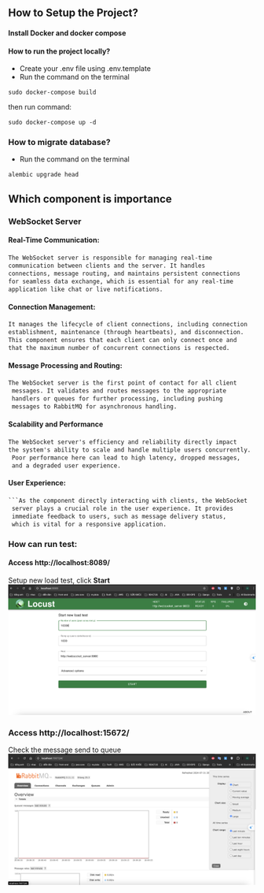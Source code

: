 ## How to Setup the Project?

#### Install Docker and docker compose

#### How to run the project locally?
- Create your .env file using .env.template
- Run the command on the terminal

```
sudo docker-compose build
```
then run command:
```
sudo docker-compose up -d
```

### How to migrate database?
- Run the command on the terminal

```commandline
alembic upgrade head
```

## Which component is importance
### WebSocket Server

#### Real-Time Communication:

```
The WebSocket server is responsible for managing real-time 
communication between clients and the server. It handles 
connections, message routing, and maintains persistent connections 
for seamless data exchange, which is essential for any real-time 
application like chat or live notifications.
```

#### Connection Management:
```
It manages the lifecycle of client connections, including connection 
establishment, maintenance (through heartbeats), and disconnection. 
This component ensures that each client can only connect once and 
that the maximum number of concurrent connections is respected.
```

#### Message Processing and Routing:
```
The WebSocket server is the first point of contact for all client
 messages. It validates and routes messages to the appropriate 
 handlers or queues for further processing, including pushing 
 messages to RabbitMQ for asynchronous handling.
```

#### Scalability and Performance
```
The WebSocket server's efficiency and reliability directly impact 
the system's ability to scale and handle multiple users concurrently.
 Poor performance here can lead to high latency, dropped messages, 
 and a degraded user experience.
```

#### User Experience:
```
```As the component directly interacting with clients, the WebSocket
 server plays a crucial role in the user experience. It provides 
 immediate feedback to users, such as message delivery status, 
 which is vital for a responsive application.

```

### How can run test:

#### Access http://localhost:8089/
Setup new load test, click **Start**
![locust.png](doc/locust.png)


### Access http://localhost:15672/
Check the message send to queue
![rabbitmq.png](doc/rabbitmq.png)